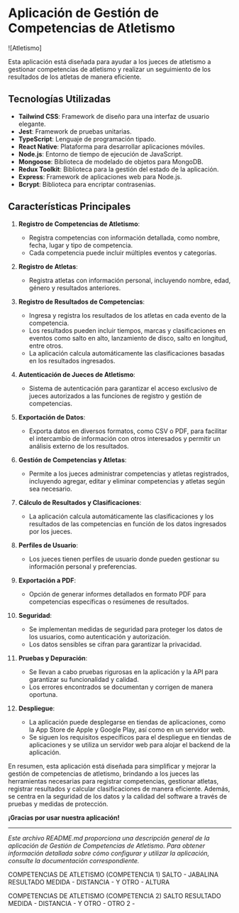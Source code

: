 # Aplicación de Gestión de Competencias de Atletismo

![Atletismo]

Esta aplicación está diseñada para ayudar a los jueces de atletismo a gestionar competencias de atletismo y realizar un seguimiento de los resultados de los atletas de manera eficiente.

## Tecnologías Utilizadas

- **Tailwind CSS**: Framework de diseño para una interfaz de usuario elegante.
- **Jest**: Framework de pruebas unitarias.
- **TypeScript**: Lenguaje de programación tipado.
- **React Native**: Plataforma para desarrollar aplicaciones móviles.
- **Node.js**: Entorno de tiempo de ejecución de JavaScript.
- **Mongoose**: Biblioteca de modelado de objetos para MongoDB.
- **Redux Toolkit**: Biblioteca para la gestión del estado de la aplicación.
- **Express**: Framework de aplicaciones web para Node.js.
- **Bcrypt**: Biblioteca para encriptar contrasenias.



## Características Principales

1. **Registro de Competencias de Atletismo**:
   - Registra competencias con información detallada, como nombre, fecha, lugar y tipo de competencia.
   - Cada competencia puede incluir múltiples eventos y categorías.

2. **Registro de Atletas**:
   - Registra atletas con información personal, incluyendo nombre, edad, género y resultados anteriores.

3. **Registro de Resultados de Competencias**:
   - Ingresa y registra los resultados de los atletas en cada evento de la competencia.
   - Los resultados pueden incluir tiempos, marcas y clasificaciones en eventos como salto en alto, lanzamiento de disco, salto en longitud, entre otros.
   - La aplicación calcula automáticamente las clasificaciones basadas en los resultados ingresados.

4. **Autenticación de Jueces de Atletismo**:
   - Sistema de autenticación para garantizar el acceso exclusivo de jueces autorizados a las funciones de registro y gestión de competencias.

5. **Exportación de Datos**:
   - Exporta datos en diversos formatos, como CSV o PDF, para facilitar el intercambio de información con otros interesados y permitir un análisis externo de los resultados.

6. **Gestión de Competencias y Atletas**:
   - Permite a los jueces administrar competencias y atletas registrados, incluyendo agregar, editar y eliminar competencias y atletas según sea necesario.

7. **Cálculo de Resultados y Clasificaciones**:
   - La aplicación calcula automáticamente las clasificaciones y los resultados de las competencias en función de los datos ingresados por los jueces.

8. **Perfiles de Usuario**:
   - Los jueces tienen perfiles de usuario donde pueden gestionar su información personal y preferencias.

9. **Exportación a PDF**:
   - Opción de generar informes detallados en formato PDF para competencias específicas o resúmenes de resultados.

10. **Seguridad**:
    - Se implementan medidas de seguridad para proteger los datos de los usuarios, como autenticación y autorización.
    - Los datos sensibles se cifran para garantizar la privacidad.

11. **Pruebas y Depuración**:
    - Se llevan a cabo pruebas rigurosas en la aplicación y la API para garantizar su funcionalidad y calidad.
    - Los errores encontrados se documentan y corrigen de manera oportuna.

12. **Despliegue**:
    - La aplicación puede desplegarse en tiendas de aplicaciones, como la App Store de Apple y Google Play, así como en un servidor web.
    - Se siguen los requisitos específicos para el despliegue en tiendas de aplicaciones y se utiliza un servidor web para alojar el backend de la aplicación.

En resumen, esta aplicación está diseñada para simplificar y mejorar la gestión de competencias de atletismo, brindando a los jueces las herramientas necesarias para registrar competencias, gestionar atletas, registrar resultados y calcular clasificaciones de manera eficiente. Además, se centra en la seguridad de los datos y la calidad del software a través de pruebas y medidas de protección.

**¡Gracias por usar nuestra aplicación!**

---

*Este archivo README.md proporciona una descripción general de la aplicación de Gestión de Competencias de Atletismo. Para obtener información detallada sobre cómo configurar y utilizar la aplicación, consulte la documentación correspondiente.*




COMPETENCIAS DE ATLETISMO (COMPETENCIA 1)
SALTO - JABALINA 
RESULTADO 
MEDIDA - DISTANCIA - Y OTRO - ALTURA 




COMPETENCIAS DE ATLETISMO (COMPETENCIA 2)
SALTO 
RESULTADO 
MEDIDA - DISTANCIA - Y OTRO - OTRO 2 - 
